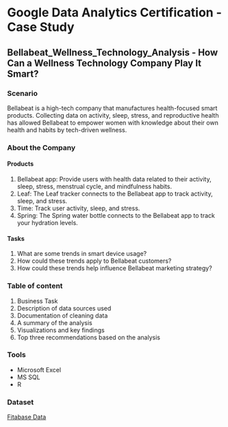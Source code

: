 # Google Data Analytics Certification - Case Study
## Bellabeat_Wellness_Technology_Analysis - How Can a Wellness Technology Company Play It Smart?

### Scenario
Bellabeat is a high-tech company that manufactures health-focused smart products. Collecting data on activity, sleep, stress, and reproductive health has allowed Bellabeat to empower women with knowledge about their own health and habits by tech-driven wellness.

### About the Company
#### Products
1. Bellabeat app: Provide users with health data related to their activity, sleep, stress, menstrual cycle, and mindfulness habits.
2. Leaf: The Leaf tracker connects to the Bellabeat app to track activity, sleep, and stress.
3. Time: Track user activity, sleep, and stress.
4. Spring: The Spring water bottle connects to the Bellabeat app to track your hydration levels.

#### Tasks
1. What are some trends in smart device usage?
2. How could these trends apply to Bellabeat customers?
3. How could these trends help influence Bellabeat marketing strategy?

### Table of content
1. Business Task
2. Description of data sources used
3. Documentation of cleaning data
4. A summary of the analysis
5. Visualizations and key findings
6. Top three recommendations based on the analysis

### Tools
* Microsoft Excel
* MS SQL
* R

### Dataset
[Fitabase Data](https://www.kaggle.com/arashnic/fitbit?select=Fitabase+Data+4.12.16-5.12.16)
